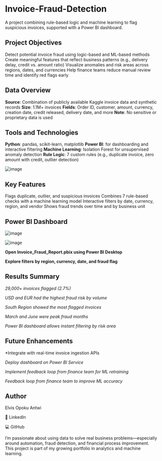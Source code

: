 # Invoice-Fraud-Detection
A project combining rule-based logic and machine learning to flag suspicious invoices, supported with a Power BI dashboard.

## Project Objectives

Detect potential invoice fraud using logic-based and ML-based methods
Create meaningful features that reflect business patterns (e.g., delivery delay, credit vs. amount ratio)
Visualize anomalies and risk areas across regions, dates, and currencies
Help finance teams reduce manual review time and identify red flags early

 ## Data Overview

**Source**: Combination of publicly available Kaggle invoice data and synthetic records
**Size**: 1.1M+ invoices
**Fields**: Order ID, customer, amount, currency, creation date, credit released, delivery date, and more
**Note**: No sensitive or proprietary data is used

## Tools and Technologies

**Python**: pandas, scikit-learn, matplotlib
**Power BI**: for dashboarding and interactive filtering
**Machine Learning**: Isolation Forest for unsupervised anomaly detection
**Rule Logic**: 7 custom rules (e.g., duplicate invoice, zero amount with credit, outlier detection)

![image](https://github.com/user-attachments/assets/867eb819-9140-423d-830a-b5e4e6ea243b)

## Key Features

Flags duplicate, outlier, and suspicious invoices
Combines 7 rule-based checks with a machine learning model
Interactive filters by date, currency, region, and vendor
Shows fraud trends over time and by business unit

## Power BI Dashboard

![image](https://github.com/user-attachments/assets/a12653b0-efa1-4eee-a9ae-3ccde287a2fa)

![image](https://github.com/user-attachments/assets/bab86c29-2f36-4a57-b77a-2c9735ebd11c)

**Open Invoice_Fraud_Report.pbix using Power BI Desktop**

**Explore filters by region, currency, date, and fraud flag**

## Results Summary
*29,000+ invoices flagged (2.7%)*

*USD and EUR had the highest fraud risk by volume*

*South Region showed the most flagged invoices*

*March and June were peak fraud months*

*Power BI dashboard allows instant filtering by risk area*

## Future Enhancements
*Integrate with real-time invoice ingestion APIs

*Deploy dashboard on Power BI Service*

*Implement feedback loop from finance team for ML retraining*

*Feedback loop from finance team to improve ML accuracy*

## Author
Elvis Opoku Antwi

🔗 LinkedIn

💻 GitHub

I’m passionate about using data to solve real business problems—especially around automation, fraud detection, and financial process improvement. This project is part of my growing portfolio in analytics and machine learning.

